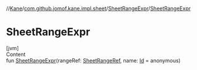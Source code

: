 //[Kane](../../index.md)/[com.github.jomof.kane.impl.sheet](../index.md)/[SheetRangeExpr](index.md)/[SheetRangeExpr](-sheet-range-expr.md)



# SheetRangeExpr  
[jvm]  
Content  
fun [SheetRangeExpr](-sheet-range-expr.md)(rangeRef: [SheetRangeRef](../../com.github.jomof.kane.impl/-sheet-range-ref/index.md), name: [Id](../../com.github.jomof.kane.impl/index.md#%5Bcom.github.jomof.kane.impl%2FId%2F%2F%2FPointingToDeclaration%2F%5D%2FClasslikes%2F-1908385470) = anonymous)  



